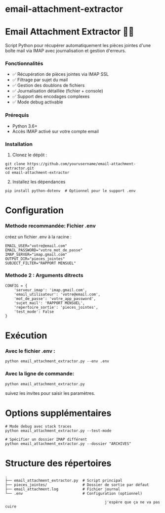 # email-attachment-extractor

# Email Attachment Extractor 📧📎

Script Python pour récupérer automatiquement les pièces jointes d'une boîte mail via IMAP avec journalisation et gestion d'erreurs.

### Fonctionnalités

- ✅ Récupération de pièces jointes via IMAP SSL
- ✅ Filtrage par sujet du mail
- ✅ Gestion des doublons de fichiers
- ✅ Journalisation détaillée (fichier + console)
- ✅ Support des encodages complexes
- ✅ Mode debug activable

### Prérequis

- Python 3.6+
- Accès IMAP activé sur votre compte email

### Installation

1. Clonez le dépôt :
```
git clone https://github.com/yourusername/email-attachment-extractor.git
cd email-attachment-extractor
```
2. Installez les dépendances
```
pip install python-dotenv  # Optionnel pour le support .env
```

# Configuration
### Methode recommandée:  Fichier .env
créez un fichier .env à la racine :
```
EMAIL_USER="votre@email.com"
EMAIL_PASSWORD="votre_mot_de_passe"
IMAP_SERVER="imap.gmail.com"
OUTPUT_DIR="pieces_jointes"
SUBJECT_FILTER="RAPPORT MENSUEL"
```

### Methode 2 : Arguments ditrects
```
CONFIG = {
    'serveur_imap': 'imap.gmail.com',
    'email_utilisateur': 'votre@email.com',
    'mot_de_passe': 'votre_app_password',
    'sujet_mail': 'RAPPORT MENSUEL',
    'repertoire_sortie': 'pieces_jointes',
    'test_mode': False
}
```

# Exécution
### Avec le fichier .env :
```
python email_attachment_extractor.py --env .env
```

### Avec la ligne de commande:
```
python email_attachment_extractor.py

```
suivez les invites pour saisir les paramètres.

# Options supplémentaires

```
# Mode debug avec stack traces
python email_attachment_extractor.py --test-mode

# Spécifier un dossier IMAP différent
python email_attachment_extractor.py --dossier "ARCHIVES"
```

# Structure des répertoires

```
.
├── email_attachment_extractor.py  # Script principal
├── pieces_jointes/                # Dossier de sortie par défaut
├── email_attachment.log           # Fichier journal
└── .env                           # Configuration (optionnel)
```



                                                 j'espère que ça ne va pas cuire
